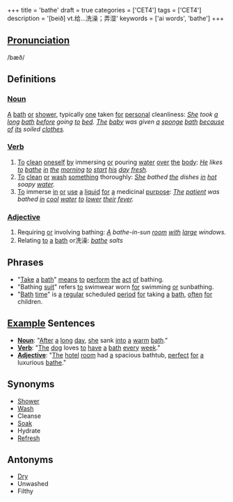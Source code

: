 +++
title = 'bathe'
draft = true
categories = ['CET4']
tags = ['CET4']
description = '[beið] vt.给…洗澡；弄湿'
keywords = ['ai words', 'bathe']
+++

## [Pronunciation](/post/pronunciation/)
/bæð/

## Definitions
### [Noun](/post/noun/)
[A](/post/a/) [bath](/post/bath/) [or](/post/or/) [shower](/post/shower/), typically [one](/post/one/) taken [for](/post/for/) [personal](/post/personal/) cleanliness: *[She](/post/she/) took [a](/post/a/) [long](/post/long/) [bath](/post/bath/) [before](/post/before/) going [to](/post/to/) [bed](/post/bed/).*
*[The](/post/the/) [baby](/post/baby/) was given [a](/post/a/) [sponge](/post/sponge/) [bath](/post/bath/) [because](/post/because/) [of](/post/of/) [its](/post/its/) soiled [clothes](/post/clothes/).*

### [Verb](/post/verb/)
1. [To](/post/to/) [clean](/post/clean/) [oneself](/post/oneself/) [by](/post/by/) immersing [or](/post/or/) pouring [water](/post/water/) [over](/post/over/) [the](/post/the/) [body](/post/body/): *[He](/post/he/) likes [to](/post/to/) [bathe](/post/bathe/) [in](/post/in/) [the](/post/the/) [morning](/post/morning/) [to](/post/to/) [start](/post/start/) [his](/post/his/) [day](/post/day/) [fresh](/post/fresh/).*
2. [To](/post/to/) [clean](/post/clean/) [or](/post/or/) [wash](/post/wash/) [something](/post/something/) thoroughly: *[She](/post/she/) bathed [the](/post/the/) dishes [in](/post/in/) [hot](/post/hot/) soapy [water](/post/water/).*
3. [To](/post/to/) immerse [in](/post/in/) [or](/post/or/) [use](/post/use/) [a](/post/a/) [liquid](/post/liquid/) [for](/post/for/) [a](/post/a/) medicinal [purpose](/post/purpose/): *[The](/post/the/) [patient](/post/patient/) was bathed [in](/post/in/) [cool](/post/cool/) [water](/post/water/) [to](/post/to/) [lower](/post/lower/) [their](/post/their/) [fever](/post/fever/).*

### [Adjective](/post/adjective/)
1. Requiring [or](/post/or/) involving bathing: *[A](/post/a/) bathe-in-sun [room](/post/room/) [with](/post/with/) [large](/post/large/) windows.*
2. Relating [to](/post/to/) [a](/post/a/) [bath](/post/bath/) or洗澡: *[bathe](/post/bathe/) salts*

## Phrases
- "[Take](/post/take/) [a](/post/a/) [bath](/post/bath/)" [means](/post/means/) [to](/post/to/) [perform](/post/perform/) [the](/post/the/) [act](/post/act/) [of](/post/of/) bathing.
- "Bathing [suit](/post/suit/)" refers [to](/post/to/) swimwear worn [for](/post/for/) swimming [or](/post/or/) sunbathing.
- "[Bath](/post/bath/) [time](/post/time/)" is [a](/post/a/) [regular](/post/regular/) scheduled [period](/post/period/) [for](/post/for/) taking [a](/post/a/) [bath](/post/bath/), [often](/post/often/) [for](/post/for/) children.

## [Example](/post/example/) Sentences
- **[Noun](/post/noun/)**: "[After](/post/after/) [a](/post/a/) [long](/post/long/) [day](/post/day/), [she](/post/she/) sank [into](/post/into/) [a](/post/a/) [warm](/post/warm/) [bath](/post/bath/)."
- **[Verb](/post/verb/)**: "[The](/post/the/) [dog](/post/dog/) loves [to](/post/to/) [have](/post/have/) [a](/post/a/) [bath](/post/bath/) [every](/post/every/) [week](/post/week/)."
- **[Adjective](/post/adjective/)**: "[The](/post/the/) [hotel](/post/hotel/) [room](/post/room/) had [a](/post/a/) spacious bathtub, [perfect](/post/perfect/) [for](/post/for/) [a](/post/a/) luxurious [bathe](/post/bathe/)."

## Synonyms
- [Shower](/post/shower/)
- [Wash](/post/wash/)
- Cleanse
- [Soak](/post/soak/)
- Hydrate
- [Refresh](/post/refresh/)

## Antonyms
- [Dry](/post/dry/)
- Unwashed
- Filthy
